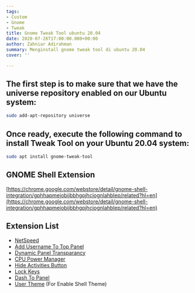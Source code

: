 ```yaml
---
tags:
- Custom
- Gnome
- Tweak
title: Gnome Tweak Tool ubuntu 20.04
date: 2020-07-26T17:00:00.000+00:00
author: Zahniar Adirahman
summary: Menginstall gnome tweak tool di ubuntu 20.04
cover: ''

---
```

## The first step is to make sure that we have the universe repository enabled on our Ubuntu system:

```bash
sudo add-apt-repository universe
```

## Once ready, execute the following command to install Tweak Tool on your Ubuntu 20.04 system:

```bash
sudo apt install gnome-tweak-tool
```

## GNOME Shell Extension

[https://chrome.google.com/webstore/detail/gnome-shell-integration/gphhapmejobijbbhgpjhcjognlahblep/related?hl=en](https://chrome.google.com/webstore/detail/gnome-shell-integration/gphhapmejobijbbhgpjhcjognlahblep/related?hl=en)

## Extension List

* [NetSpeed](https://extensions.gnome.org/extension/104/netspeed/)
* [Add Username To Top Panel](https://extensions.gnome.org/extension/1108/add-username-to-top-panel/)
* [Dynamic Panel Transparancy](https://extensions.gnome.org/extension/1011/dynamic-panel-transparency/)
* [CPU Power Manager](https://extensions.gnome.org/extension/945/cpu-power-manager/)
* [Hide Activities Button](https://extensions.gnome.org/extension/1128/hide-activities-button/)
* [Lock Keys](https://extensions.gnome.org/extension/36/lock-keys/)
* [Dash To Panel](https://extensions.gnome.org/extension/1160/dash-to-panel/ "Dash To Panel")
* [User Theme](https://extensions.gnome.org/extension/19/user-themes/ "https://extensions.gnome.org/extension/19/user-themes/") (For Enable Shell Theme)